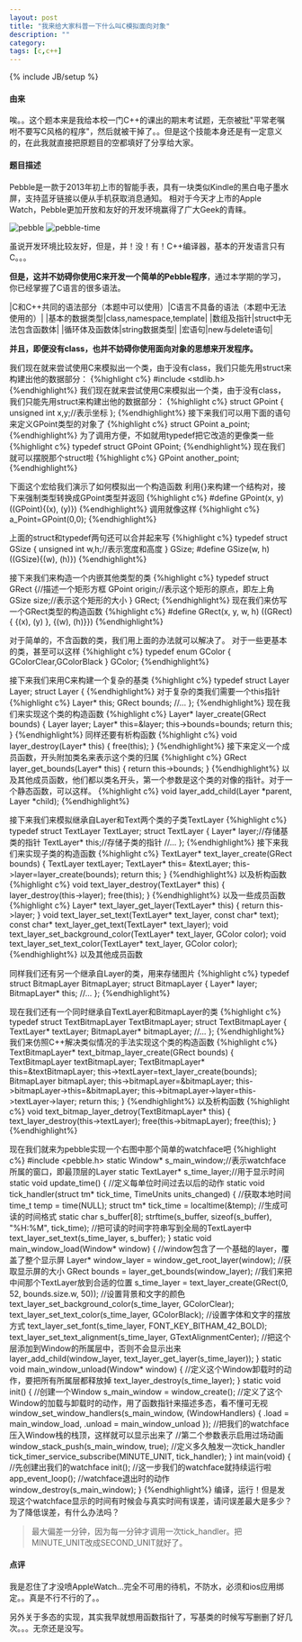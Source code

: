 ```yaml
---
layout: post
title: "我来给大家科普一下什么叫C模拟面向对象"
description: ""
category: 
tags: [c,c++]
---
```

{% include JB/setup %}

#### 由来
唉。。这个题本来是我给本校一门C++的课出的期末考试题，无奈被批"平常老嘱咐不要写C风格的程序"，然后就被干掉了。。但是这个技能本身还是有一定意义的，在此我就直接把原题目的空都填好了分享给大家。

#### 题目描述
Pebble是一款于2013年初上市的智能手表，具有一块类似Kindle的黑白电子墨水屏，支持蓝牙链接以便从手机获取消息通知。
相对于今天才上市的Apple Watch，Pebble更加开放和友好的开发环境赢得了广大Geek的青睐。

![pebble](http://7sbplw.com1.z0.glb.clouddn.com/pebble.png)
![pebble-time](http://7sbplw.com1.z0.glb.clouddn.com/pebble-watchface.png)

虽说开发环境比较友好，但是，并！没！有！C++编译器，基本的开发语言只有C。。。

__但是，这并不妨碍你使用C来开发一个简单的Pebble程序__，通过本学期的学习，你已经掌握了C语言的很多语法。

|C和C++共同的语法部分（本题中可以使用）|C语言不具备的语法（本题中无法使用的）|
|基本的数据类型|class,namespace,template|
|数组及指针|struct中无法包含函数体|
|循环体及函数体|string数据类型|
|宏语句|new与delete语句|

__并且，即便没有class，也并不妨碍你使用面向对象的思想来开发程序。__

我们现在就来尝试使用C来模拟出一个类，由于没有class，我们只能先用struct来构建出他的数据部分：
{%highlight c%}
#include <stdlib.h>
{%endhighlight%}
我们现在就来尝试使用C来模拟出一个类，由于没有class，我们只能先用struct来构建出他的数据部分：
{%highlight c%}
struct GPoint {
	unsigned int x,y;//表示坐标
};
{%endhighlight%}
接下来我们可以用下面的语句来定义GPoint类型的对象了
{%highlight c%}
struct GPoint a_point;
{%endhighlight%}
为了调用方便，不如就用typedef把它改造的更像类一些
{%highlight c%}
typedef struct GPoint GPoint;
{%endhighlight%}
现在我们就可以摆脱那个struct啦
{%highlight c%}
GPoint another_point;
{%endhighlight%}

下面这个宏给我们演示了如何模拟出一个构造函数
利用{}来构建一个结构对，接下来强制类型转换成GPoint类型并返回
{%highlight c%}
#define GPoint(x, y) ((GPoint){(x), (y)})
{%endhighlight%}
调用就像这样
{%highlight c%}
a_Point=GPoint(0,0);
{%endhighlight%}

上面的struct和typedef两句还可以合并起来写
{%highlight c%}
typedef struct GSize {
	unsigned int w,h;//表示宽度和高度
} GSize;
#define GSize(w, h) ((GSize){(w), (h)})
{%endhighlight%}

接下来我们来构造一个内嵌其他类型的类
{%highlight c%}
typedef struct GRect {//描述一个矩形方框
	GPoint origin;//表示这个矩形的原点，即左上角
	GSize size;//表示这个矩形的大小
} GRect;
{%endhighlight%}
现在我们来仿写一个GRect类型的构造函数
{%highlight c%}
#define GRect(x, y, w, h) ((GRect) { {(x), (y) }, {(w), (h)}})
{%endhighlight%}

对于简单的，不含函数的类，我们用上面的办法就可以解决了。
对于一些更基本的类，甚至可以这样
{%highlight c%}
typedef enum GColor {
	GColorClear,GColorBlack
} GColor;
{%endhighlight%}

接下来我们来用C来构建一个复杂的基类
{%highlight c%}
typedef struct Layer Layer;
struct Layer {
{%endhighlight%}
	对于复杂的类我们需要一个this指针
{%highlight c%}
	Layer* this;
	GRect bounds;
	//...
};
{%endhighlight%}
现在我们来实现这个类的构造函数
{%highlight c%}
Layer* layer_create(GRect bounds) {
	Layer layer;
	Layer* this=&layer;
	this->bounds=bounds;
	return this;
}
{%endhighlight%}
同样还要有析构函数
{%highlight c%}
void layer_destroy(Layer* this) {
	free(this);
}
{%endhighlight%}
接下来定义一个成员函数，开头附加类名来表示这个类的归属
{%highlight c%}
GRect layer_get_bounds(Layer* this) {
	return this->bounds;
}
{%endhighlight%}
以及其他成员函数，他们都以类名开头，第一个参数是这个类的对像的指针。对于一个静态函数，可以这样。
{%highlight c%}
void layer_add_child(Layer *parent, Layer *child);
{%endhighlight%}

接下来我们来模拟继承自Layer和Text两个类的子类TextLayer
{%highlight c%}
typedef struct TextLayer TextLayer;
struct TextLayer {
	Layer* layer;//存储基类的指针
	TextLayer* this;//存储子类的指针
	//...
};
{%endhighlight%}
接下来我们来实现子类的构造函数
{%highlight c%}
TextLayer* text_layer_create(GRect bounds) {
	TextLayer textLayer;
	TextLayer* this= &textLayer;
	this->layer=layer_create(bounds);
	return this;
}
{%endhighlight%}
以及析构函数
{%highlight c%}
void text_layer_destroy(TextLayer* this) {
	layer_destroy(this->layer);
	free(this);
}
{%endhighlight%}
以及一些成员函数
{%highlight c%}
Layer* text_layer_get_layer(TextLayer* this) {
	return this->layer;
}
void text_layer_set_text(TextLayer* text_layer, const char* text);
const char* text_layer_get_text(TextLayer* text_layer);
void text_layer_set_background_color(TextLayer* text_layer, GColor color);
void text_layer_set_text_color(TextLayer* text_layer, GColor color);
{%endhighlight%}
以及其他成员函数

同样我们还有另一个继承自Layer的类，用来存储图片
{%highlight c%}
typedef struct BitmapLayer BitmapLayer;
struct BitmapLayer {
	Layer* layer;
	BitmapLayer* this;
	//...
};
{%endhighlight%}

现在我们还有一个同时继承自TextLayer和BitmapLayer的类
{%highlight c%}
typedef struct TextBitmapLayer TextBitmapLayer;
struct TextBitmapLayer {
	TextLayer* textLayer;
	BitmapLayer* bitmapLayer;
	//...
};
{%endhighlight%}
我们来仿照C++解决类似情况的手法实现这个类的构造函数
{%highlight c%}
TextBitmapLayer* text_bitmap_layer_create(GRect bounds) {
	TextBitmapLayer textBitmapLayer;
	TextBitmapLayer* this=&textBitmapLayer;
	this->textLayer=text_layer_create(bounds);
	BitmapLayer bitmapLayer;
	this->bitmapLayer=&bitmapLayer;
	this->bitmapLayer->this=&bitmapLayer;
	this->bitmapLayer->layer=this->textLayer->layer;
	return this;
}
{%endhighlight%}
以及析构函数
{%highlight c%}
void text_bitmap_layer_detroy(TextBitmapLayer* this) {
	text_layer_destroy(this->textLayer);
	free(this->bitmapLayer);
	free(this);
}
{%endhighlight%}

现在我们就来为pebble实现一个右图中那个简单的watchface吧
{%highlight c%}
#include <pebble.h>
static Window* s_main_window;//表示watchface所属的窗口，即最顶层的Layer
static TextLayer* s_time_layer;//用于显示时间
static void update_time() {
//定义每单位时间过去以后的动作
static void tick_handler(struct tm* tick_time, TimeUnits units_changed) {
	//获取本地时间
	time_t temp = time(NULL);
	struct tm* tick_time = localtime(&temp);
	//生成可读的时间格式
	static char s_buffer[8];
	strftime(s_buffer, sizeof(s_buffer), "%H:%M", tick_time);
	//把可读的时间字符串写到全局的TextLayer中
	text_layer_set_text(s_time_layer, s_buffer);
}
static void main_window_load(Window* window) {
	//window包含了一个基础的layer，覆盖了整个显示屏
	Layer* window_layer = window_get_root_layer(window);
	//获取显示屏的大小
	GRect bounds = layer_get_bounds(window_layer);
	//我们来把中间那个TextLayer放到合适的位置
	s_time_layer = text_layer_create(GRect(0, 52, bounds.size.w, 50));
	//设置背景和文字的颜色
	text_layer_set_background_color(s_time_layer, GColorClear);
	text_layer_set_text_color(s_time_layer, GColorBlack);
	//设置字体和文字的摆放方式
	text_layer_set_font(s_time_layer, FONT_KEY_BITHAM_42_BOLD);
	text_layer_set_text_alignment(s_time_layer, GTextAlignmentCenter);
	//把这个层添加到Window的所属层中，否则不会显示出来
	layer_add_child(window_layer, text_layer_get_layer(s_time_layer));
}
static void main_window_unload(Window* window) {
	//定义这个Window卸载时的动作，要把所有所属层都释放掉
	text_layer_destroy(s_time_layer);
}
static void init() {
	//创建一个Window
	s_main_window = window_create();
	//定义了这个Window的加载与卸载时的动作，用了函数指针来描述多态，看不懂可无视
	window_set_window_handlers(s_main_window, (WindowHandlers) {
		.load = main_window_load,
		 .unload = main_window_unload
	});
	//把我们的watchface压入Window栈的栈顶，这样就可以显示出来了
	//第二个参数表示启用过场动画
	window_stack_push(s_main_window, true);
	//定义多久触发一次tick_handler
	tick_timer_service_subscribe(MINUTE_UNIT, tick_handler);
}
int main(void) {
	//先创建出我们的watchface
	init();
	//这一步我们的watchface就持续运行啦
	app_event_loop();
	//watchface退出时的动作
	window_destroy(s_main_window);
}
{%endhighlight%}
编译，运行！但是发现这个watchface显示的时间有时候会与真实时间有误差，请问误差最大是多少？为了降低误差，有什么办法吗？

>最大偏差一分钟，因为每一分钟才调用一次tick_handler。把MINUTE_UNIT改成SECOND_UNIT就好了。

#### 点评

我是忍住了才没喷AppleWatch...完全不可用的待机，不防水，必须和ios应用绑定。。真是不行不行的了。。

另外关于多态的实现，其实我早就想用函数指针了，写基类的时候写写删删了好几次。。。无奈还是没写。


